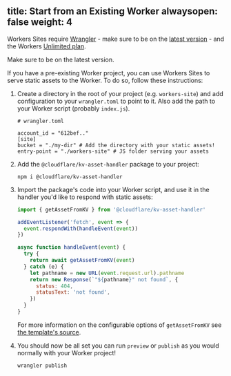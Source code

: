 
title: Start from an Existing Worker
alwaysopen: false
weight: 4
---

Workers Sites require [Wrangler](https://github.com/cloudflare/wrangler) - make sure to be on the [latest version](/quickstart/#updating-the-cli) - and the Workers [Unlimited plan](https://workers.cloudflare.com/sites#plans).

Make sure to be on the latest version.

If you have a pre-existing Worker project, you can use Workers Sites to serve static assets to the Worker. To do so, follow these instructions:

1. Create a directory in the root of your project (e.g. `workers-site`) and add configuration to your `wrangler.toml` to point to it. Also add the path to your Worker script (probably `index.js`).

    ```
    # wrangler.toml
    
    account_id = "612bef.."
    [site]
    bucket = "./my-dir" # Add the directory with your static assets!
    entry-point = "./workers-site" # JS folder serving your assets 
    ```
2. Add the `@cloudflare/kv-asset-handler` package to your project:

    ```
    npm i @cloudflare/kv-asset-handler
    ```

3. Import the package's code into your Worker script, and use it in the handler you'd like to respond with static assets:

    ```javascript
    import { getAssetFromKV } from '@cloudflare/kv-asset-handler'

    addEventListener('fetch', event => {
      event.respondWith(handleEvent(event))
    })

    async function handleEvent(event) {
      try {
        return await getAssetFromKV(event)
      } catch (e) {
        let pathname = new URL(event.request.url).pathname
        return new Response(`"${pathname}" not found`, {
          status: 404,
          statusText: 'not found',
        })
      }
    }
    ```
    For more information on the configurable options of `getAssetFromKV` see [the template's source](https://github.com/cloudflare/worker-sites-template/blob/master/workers-site/index.js).

4. You should now be all set you can run `preview` or `publish` as you would normally with your Worker project!

     ```
     wrangler publish
     ```

